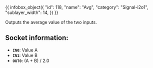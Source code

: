 {{ infobox_object({
	"id": 118,
	"name": "Avg",
	"category": "Signal-i2o1",
	"sublayer_width": 14,
}) }}

Outputs the average value of the two inputs.

## Socket information:
- **`IN0`**: Value A
- **`IN1`**: Value B
- **`OUT0`**: (A + B) / 2.0